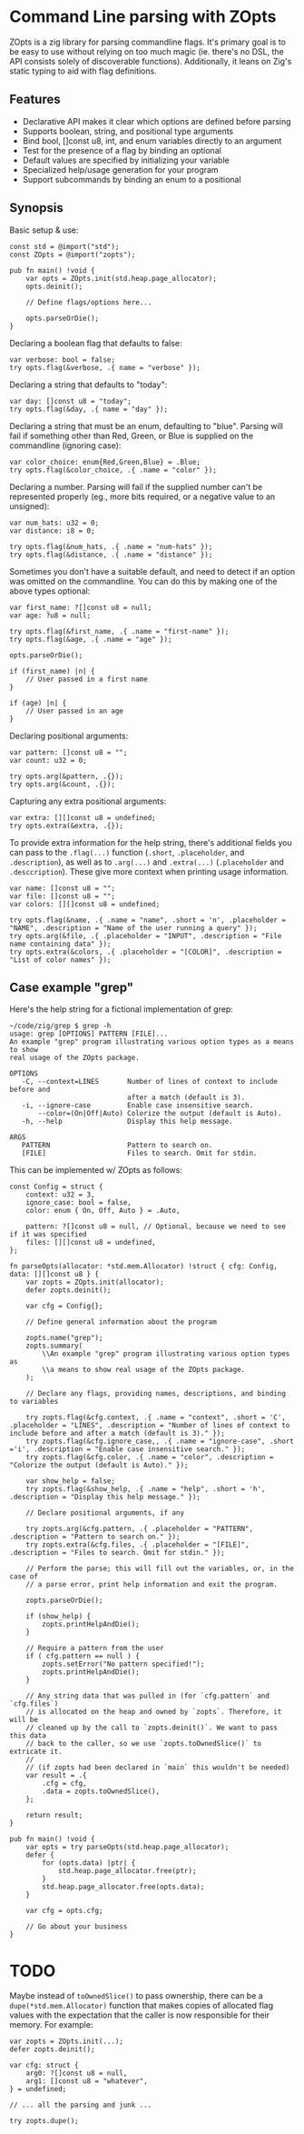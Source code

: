 # Command Line parsing with ZOpts

ZOpts is a zig library for parsing commandline flags. It's primary goal is to be
easy to use without relying on too much magic (ie. there's no DSL, the API
consists solely of discoverable functions). Additionally, it leans on Zig's
static typing to aid with flag definitions.

## Features

* Declarative API makes it clear which options are defined before parsing
* Supports boolean, string, and positional type arguments 
* Bind bool, []const u8, int, and enum variables directly to an argument
* Test for the presence of a flag by binding an optional
* Default values are specified by initializing your variable
* Specialized help/usage generation for your program
* Support subcommands by binding an enum to a positional
 
## Synopsis

Basic setup & use:

    const std = @import("std");
    const ZOpts = @import("zopts");
    
    pub fn main() !void {
        var opts = ZOpts.init(std.heap.page_allocator);
        opts.deinit();
        
        // Define flags/options here...
        
        opts.parseOrDie();
    }

Declaring a boolean flag that defaults to false:

    var verbose: bool = false;
    try opts.flag(&verbose, .{ name = "verbose" });
    
Declaring a string that defaults to "today":

    var day: []const u8 = "today";
    try opts.flag(&day, .{ name = "day" });
    
Declaring a string that must be an enum, defaulting to "blue". Parsing will fail
if something other than Red, Green, or Blue is supplied on the commandline
(ignoring case):

    var color_choice: enum{Red,Green,Blue} = .Blue;
    try opts.flag(&color_choice, .{ .name = "color" });
    
Declaring a number. Parsing will fail if the supplied number can't be
represented properly (eg., more bits required, or a negative value to an
unsigned):

    var num_hats: u32 = 0;
    var distance: i8 = 0;
    
    try opts.flag(&num_hats, .{ .name = "num-hats" });
    try opts.flag(&distance, .{ .name = "distance" });
    
Sometimes you don't have a suitable default, and need to detect if an option was
omitted on the commandline. You can do this by making one of the above types
optional:

    var first_name: ?[]const u8 = null;
    var age: ?u8 = null;
    
    try opts.flag(&first_name, .{ .name = "first-name" });
    try opts.flag(&age, .{ .name = "age" });

    opts.parseOrDie();

    if (first_name) |n| {
        // User passed in a first name
    }
    
    if (age) |n| {
        // User passed in an age
    }

Declaring positional arguments:

    var pattern: []const u8 = "";
    var count: u32 = 0;
    
    try opts.arg(&pattern, .{});
    try opts.arg(&count, .{});

Capturing any extra positional arguments:

    var extra: [][]const u8 = undefined;
    try opts.extra(&extra, .{});

To provide extra information for the help string, there's additional
fields you can pass to the `.flag(...)` function (`.short`,
`.placeholder`, and `.description`), as well as to `.arg(...)` and
`.extra(...)` (`.placeholder` and `.desccription`). These give more
context when printing usage information.

    var name: []const u8 = "";
    var file: []const u8 = "";
    var colors: [][]const u8 = undefined;
    
    try opts.flag(&name, .{ .name = "name", .short = 'n', .placeholder = "NAME", .description = "Name of the user running a query" });
    try opts.arg(&file, .{ .placeholder = "INPUT", .description = "File name containing data" });
    try opts.extra(&colors, .{ .placeholder = "[COLOR]", .description = "List of color names" });

## Case example "grep"

Here's the help string for a fictional implementation of grep:

    ~/code/zig/grep $ grep -h
    usage: grep [OPTIONS] PATTERN [FILE]...
    An example "grep" program illustrating various option types as a means to show
    real usage of the ZOpts package.
    
    OPTIONS
       -C, --context=LINES       Number of lines of context to include before and
                                 after a match (default is 3).
       -i, --ignore-case         Enable case insensitive search.
           --color=(On|Off|Auto) Colorize the output (default is Auto).
       -h, --help                Display this help message.
    
    ARGS
       PATTERN                   Pattern to search on.
       [FILE]                    Files to search. Omit for stdin.

This can be implemented w/ ZOpts as follows:

    const Config = struct {
        context: u32 = 3,
        ignore_case: bool = false,
        color: enum { On, Off, Auto } = .Auto,

        pattern: ?[]const u8 = null, // Optional, because we need to see if it was specified
        files: [][]const u8 = undefined,
    };

    fn parseOpts(allocator: *std.mem.Allocator) !struct { cfg: Config, data: [][]const u8 } {
        var zopts = ZOpts.init(allocator);
        defer zopts.deinit();

        var cfg = Config{};

        // Define general information about the program
        
        zopts.name("grep");
        zopts.summary(
            \\An example "grep" program illustrating various option types as
            \\a means to show real usage of the ZOpts package.
        );

        // Declare any flags, providing names, descriptions, and binding to variables

        try zopts.flag(&cfg.context, .{ .name = "context", .short = 'C', .placeholder = "LINES", .description = "Number of lines of context to include before and after a match (default is 3)." });
        try zopts.flag(&cfg.ignore_case,, .{ .name = "ignore-case", .short ='i', .description = "Enable case insensitive search." });
        try zopts.flag(&cfg.color, .{ .name = "color", .description = "Colorize the output (default is Auto)." });

        var show_help = false;
        try zopts.flag(&show_help, .{ .name = "help", .short = 'h', .description = "Display this help message." });

        // Declare positional arguments, if any
        
        try zopts.arg(&cfg.pattern, .{ .placeholder = "PATTERN", .description = "Pattern to search on." });
        try zopts.extra(&cfg.files, .{ .placeholder = "[FILE]", .description = "Files to search. Omit for stdin." });

        // Perform the parse; this will fill out the variables, or, in the case of 
        // a parse error, print help information and exit the program.

        zopts.parseOrDie();

        if (show_help) {
            zopts.printHelpAndDie();
        }
        
        // Require a pattern from the user
        if ( cfg.pattern == null ) {
            zopts.setError("No pattern specified!");
            zopts.printHelpAndDie();
        }

        // Any string data that was pulled in (for `cfg.pattern` and `cfg.files`)
        // is allocated on the heap and owned by `zopts`. Therefore, it will be
        // cleaned up by the call to `zopts.deinit()`. We want to pass this data
        // back to the caller, so we use `zopts.toOwnedSlice()` to extricate it.
        //
        // (if zopts had been declared in `main` this wouldn't be needed)
        var result = .{
            .cfg = cfg,
            .data = zopts.toOwnedSlice(),
        };

        return result;
    }
    
    pub fn main() !void {
        var opts = try parseOpts(std.heap.page_allocator);
        defer {
            for (opts.data) |ptr| {
                std.heap.page_allocator.free(ptr);
            }
            std.heap.page_allocator.free(opts.data);
        }
        
        var cfg = opts.cfg;
        
        // Go about your business
    }

# TODO

Maybe instead of `toOwnedSlice()` to pass ownership, there can be a
`dupe(*std.mem.Allocator)` function that makes copies of allocated flag values
with the expectation that the caller is now responsible for their memory. For
example:

    var zopts = ZOpts.init(...);
    defer zopts.deinit();
    
    var cfg: struct { 
        arg0: ?[]const u8 = null, 
        arg1: []const u8 = "whatever",
    } = undefined;
    
    // ... all the parsing and junk ...
    
    try zopts.dupe();

